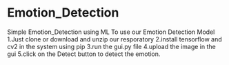 # Emotion_Detection
Simple Emotion_Detection using ML
To use our Emotion Detection Model
  1.Just clone or download and unzip our resporatory
  2.install tensorflow and cv2 in the system using pip
  3.run the gui.py file
  4.upload the image in the gui
  5.click on the Detect button to detect the emotion.
